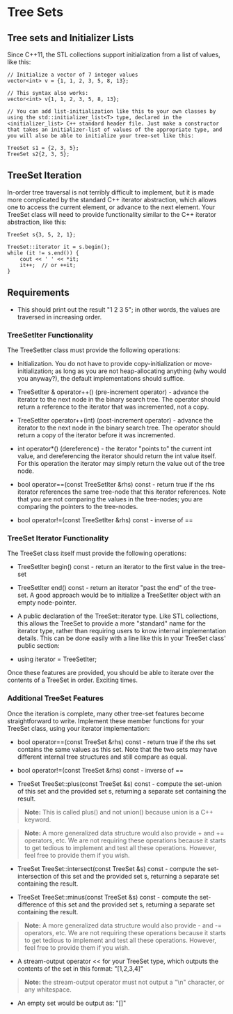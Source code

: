 # Tree Sets

## Tree sets and Initializer Lists
Since C++11, the STL collections support initialization from a list of values, like this:

```
// Initialize a vector of 7 integer values
vector<int> v = {1, 1, 2, 3, 5, 8, 13};

// This syntax also works:
vector<int> v{1, 1, 2, 3, 5, 8, 13};

// You can add list-initialization like this to your own classes by using the std::initializer_list<T> type, declared in the <initializer_list> C++ standard header file. Just make a constructor that takes an initializer-list of values of the appropriate type, and you will also be able to initialize your tree-set like this:

TreeSet s1 = {2, 3, 5};
TreeSet s2{2, 3, 5};
```

## TreeSet Iteration
In-order tree traversal is not terribly difficult to implement, but it is made more complicated by the standard C++ iterator abstraction, which allows one to access the current element, or advance to the next element. Your TreeSet class will need to provide functionality similar to the C++ iterator abstraction, like this:

```
TreeSet s{3, 5, 2, 1};

TreeSet::iterator it = s.begin();
while (it != s.end()) {
    cout << ' ' << *it;
    it++;  // or ++it;
}
```

## Requirements

- This should print out the result "1 2 3 5"; in other words, the values are traversed in increasing order.

### TreeSetIter Functionality
The TreeSetIter class must provide the following operations:

- Initialization. You do not have to provide copy-initialization or move-initialization; as long as you are not heap-allocating anything (why would you anyway?), the default implementations should suffice.

- TreeSetIter & operator++() (pre-increment operator) - advance the iterator to the next node in the binary search tree. The operator should return a reference to the iterator that was incremented, not a copy.

- TreeSetIter operator++(int) (post-increment operator) - advance the iterator to the next node in the binary search tree. The operator should return a copy of the iterator before it was incremented.

- int operator*() (dereference) - the iterator "points to" the current int value, and dereferencing the iterator should return the int value itself. For this operation the iterator may simply return the value out of the tree node.

- bool operator==(const TreeSetIter &rhs) const - return true if the rhs iterator references the same tree-node that this iterator references. Note that you are not comparing the values in the tree-nodes; you are comparing the pointers to the tree-nodes.

- bool operator!=(const TreeSetIter &rhs) const - inverse of ==

### TreeSet Iterator Functionality
The TreeSet class itself must provide the following operations:

- TreeSetIter begin() const - return an iterator to the first value in the tree-set

- TreeSetIter end() const - return an iterator "past the end" of the tree-set. A good approach would be to initialize a TreeSetIter object with an empty node-pointer.

- A public declaration of the TreeSet::iterator type. Like STL collections, this allows the TreeSet to provide a more "standard" name for the iterator type, rather than requiring users to know internal implementation details. This can be done easily with a line like this in your TreeSet class' public section:

- using iterator = TreeSetIter;

Once these features are provided, you should be able to iterate over the contents of a TreeSet in order. Exciting times.

### Additional TreeSet Features
Once the iteration is complete, many other tree-set features become straightforward to write. Implement these member functions for your TreeSet class, using your iterator implementation:

- bool operator==(const TreeSet &rhs) const - return true if the rhs set contains the same values as this set. Note that the two sets may have different internal tree structures and still compare as equal.

- bool operator!=(const TreeSet &rhs) const - inverse of ==

- TreeSet TreeSet::plus(const TreeSet &s) const - compute the set-union of this set and the provided set s, returning a separate set containing the result.

> **Note:** This is called plus() and not union() because union is a C++ keyword.

> **Note:** A more generalized data structure would also provide + and += operators, etc. We are not requiring these operations because it starts to get tedious to implement and test all these operations. However, feel free to provide them if you wish.

- TreeSet TreeSet::intersect(const TreeSet &s) const - compute the set-intersection of this set and the provided set s, returning a separate set containing the result.

- TreeSet TreeSet::minus(const TreeSet &s) const - compute the set-difference of this set and the provided set s, returning a separate set containing the result.

> **Note:** A more generalized data structure would also provide - and -= operators, etc. We are not requiring these operations because it starts to get tedious to implement and test all these operations. However, feel free to provide them if you wish.

- A stream-output operator << for your TreeSet type, which outputs the contents of the set in this format: "[1,2,3,4]"

> **Note:** the stream-output operator must not output a "\n" character, or any whitespace.

- An empty set would be output as: "[]"
